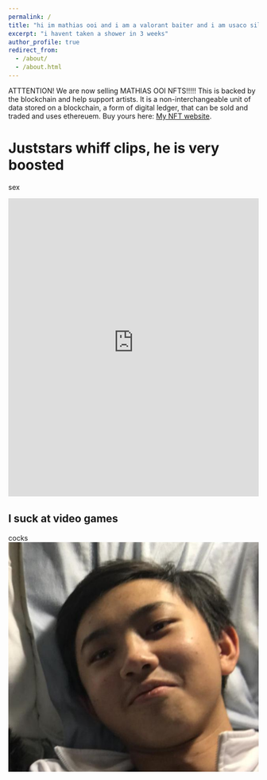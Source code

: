```yaml
---
permalink: /
title: "hi im mathias ooi and i am a valorant baiter and i am usaco silver and stinky"
excerpt: "i havent taken a shower in 3 weeks"
author_profile: true
redirect_from: 
  - /about/
  - /about.html
---
```


ATTTENTION! We are now selling MATHIAS OOI NFTS!!!!! This is backed by the blockchain and help support artists. It is a non-interchangeable unit of data stored on a blockchain, a form of digital ledger, that can be sold and traded and uses ethereuem. Buy yours here: [My NFT website](https://media.discordapp.net/attachments/748568816618962986/816051907235414026/SPOILER_7f0f9c84a7c7164bfcb270f414acb891.png?width=209&height=300).

Juststars whiff clips, he is very boosted
======
sex

<iframe src="https://googledriveembedder.collegefam.com/?key=AIzaSyAfHR7-mA2DoTnG5lBJGGfh7nuFGVYD7Do&folderid=10F0_Ae6a0R6NUNDAnCbxfQ6OJ8fDV1fp" style="width:100%; height:600px; border:0;"></iframe>



I suck at video games
------
cocks
![hot sexy image of mathias](/images/mathiasugly.png)
